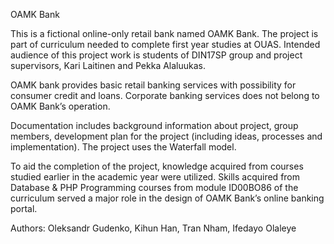 OAMK Bank

This is a fictional online-only retail bank named OAMK Bank. The project is part of curriculum needed to complete first year studies at OUAS. Intended audience of this project work is students of DIN17SP group and project supervisors, Kari Laitinen and Pekka Alaluukas.

OAMK bank provides basic retail banking services with possibility for consumer credit and loans. Corporate banking services does not belong to OAMK Bank’s operation.

Documentation includes background information about project, group members, development plan for the project (including ideas, processes and implementation). The project uses the Waterfall model.

To aid the completion of the project, knowledge acquired from courses studied earlier in the academic year were utilized. Skills acquired from Database & PHP Programming courses from module ID00BO86 of the curriculum served a major role in the design of OAMK Bank’s online banking portal.

Authors: Oleksandr Gudenko, Kihun Han, Tran Nham, Ifedayo Olaleye
